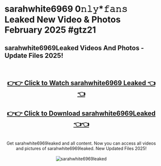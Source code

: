 # sarahwhite6969 0𝚗𝚕𝚢*𝚏𝚊𝚗𝚜 Leaked New Video & Photos February 2025 #gtz21

<h2>sarahwhite6969Leaked Videos And Photos - Update Files 2025!</h2>
<br>
<div align="center">
<h2><a href="https://mediaupload.pro?title=sarahwhite6969&ref=11F" rel="nofollow">👉👉 Click to Watch sarahwhite6969 Leaked 👈👈</a></h2>
<h2><a href="https://mediaupload.pro?title=sarahwhite6969&ref=11F" rel="nofollow">👉👉 Click to Download sarahwhite6969Leaked 👈👈</a></h2>
<br>
Get sarahwhite6969leaked and all content. Now you can access all videos and pictures of sarahwhite6969leaked. New Updated Files 2025!
<br>
<br>
<a href="https://mediaupload.pro?title=sarahwhite6969&ref=11F" rel="nofollow" data-target="animated-image.originalLink"><img src="https://i.ibb.co/Gkj2r4b/banner.png" alt="sarahwhite6969leaked" style="max-width: 100%; display: inline-block;" data-target="animated-image.originalImage"></a>
</div>
<br>

